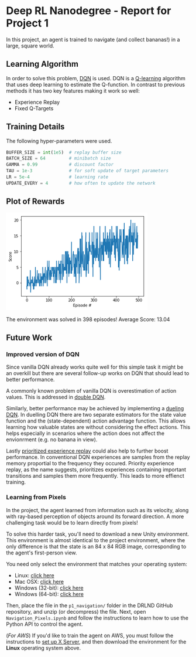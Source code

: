 # Deep RL Nanodegree - Report for Project 1
In this project, an agent is trained to navigate (and collect bananas!) in a large, square world. 

## Learning Algorithm
In order to solve this problem, [DQN](https://storage.googleapis.com/deepmind-media/dqn/DQNNaturePaper.pdf) is used. DQN is a [Q-learning](https://en.wikipedia.org/wiki/Q-learning) algorithm that uses deep learning to estimate the Q-function. 
In contrast to previous methods it has two key features making it work so well: 
- Experience Replay
- Fixed Q-Targets

## Training Details
The following hyper-parameters were used. 

```python
BUFFER_SIZE = int(1e5)  # replay buffer size
BATCH_SIZE = 64         # minibatch size
GAMMA = 0.99            # discount factor
TAU = 1e-3              # for soft update of target parameters
LR = 5e-4               # learning rate 
UPDATE_EVERY = 4        # how often to update the network
```

## Plot of Rewards
![RewardPlot](training_plot.png)

The environment was solved in 398 episodes!	Average Score: 13.04

## Future Work

### Improved version of DQN

Since vanilla DQN already works quite well for this simple task it might be an overkill but there are several follow-up works on DQN that should lead to better performance. 

A commonly known problem of vanilla DQN is overestimation of action values. This is addressed in [double DQN](https://arxiv.org/abs/1509.06461). 

Similarly, better performance may be achieved by implementing a [dueling DQN](https://arxiv.org/abs/1511.06581). In duelling DQN there are two separate estimators for the state value function and the (state-dependent) action advantage function. This allows learning how valuable states are without considering the effect actions. This helps especially in scenarios where the action does not affect the envionrment (e.g. no banana in view).

Lastly [prioritized experience replay](https://arxiv.org/abs/1511.05952) could also help to further boost performance. In conventional DQN experiences are samples from the replay memory proportial to the frequency they occured. Priority experience replay, as the name suggests, prioritizes experiences containing important transitions and samples them more frequently. This leads to more effienct training.

### Learning from Pixels

In the project, the agent learned from information such as its velocity, along with ray-based perception of objects around its forward direction.  A more challenging task would be to learn directly from pixels!

To solve this harder task, you'll need to download a new Unity environment.  This environment is almost identical to the project environment, where the only difference is that the state is an 84 x 84 RGB image, corresponding to the agent's first-person view. 

You need only select the environment that matches your operating system:
- Linux: [click here](https://s3-us-west-1.amazonaws.com/udacity-drlnd/P1/Banana/VisualBanana_Linux.zip)
- Mac OSX: [click here](https://s3-us-west-1.amazonaws.com/udacity-drlnd/P1/Banana/VisualBanana.app.zip)
- Windows (32-bit): [click here](https://s3-us-west-1.amazonaws.com/udacity-drlnd/P1/Banana/VisualBanana_Windows_x86.zip)
- Windows (64-bit): [click here](https://s3-us-west-1.amazonaws.com/udacity-drlnd/P1/Banana/VisualBanana_Windows_x86_64.zip)

Then, place the file in the `p1_navigation/` folder in the DRLND GitHub repository, and unzip (or decompress) the file.  Next, open `Navigation_Pixels.ipynb` and follow the instructions to learn how to use the Python API to control the agent.

(_For AWS_) If you'd like to train the agent on AWS, you must follow the instructions to [set up X Server](https://github.com/Unity-Technologies/ml-agents/blob/master/docs/Training-on-Amazon-Web-Service.md), and then download the environment for the **Linux** operating system above.
